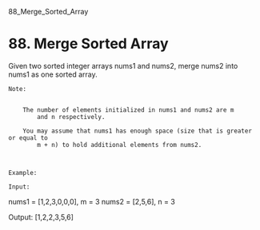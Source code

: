 88_Merge_Sorted_Array
# 88. Merge Sorted Array

Given two sorted integer arrays nums1 and nums2, merge nums2 into
        nums1 as one sorted array.

    Note:

    
        The number of elements initialized in nums1 and nums2 are m
            and n respectively.
        
        You may assume that nums1 has enough space (size that is greater or equal to
            m + n) to hold additional elements from nums2.
        
    

    Example:

    Input:
nums1 = [1,2,3,0,0,0], m = 3
nums2 = [2,5,6],       n = 3

Output: [1,2,2,3,5,6]